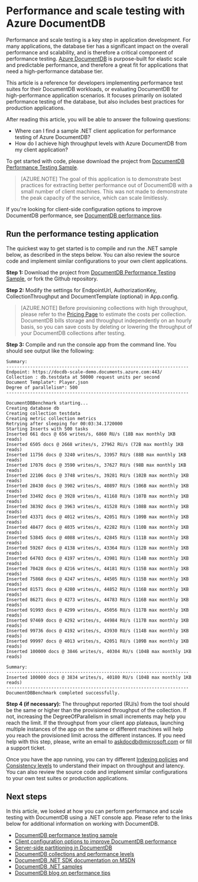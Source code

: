 <properties 
	pageTitle="DocumentDB scale and performance testing | Microsoft Azure" 
	description="Learn how to perform scale and performance testing with Azure DocumentDB"
	keywords="performance testing"
	services="documentdb" 
	authors="arramac" 
	manager="jhubbard" 
	editor="" 
	documentationCenter=""/>

<tags 
	ms.service="documentdb" 
	ms.workload="data-services" 
	ms.tgt_pltfrm="na" 
	ms.devlang="na" 
	ms.topic="article" 
	ms.date="07/21/2016" 
	ms.author="arramac"/>

# Performance and scale testing with Azure DocumentDB
Performance and scale testing is a key step in application development. For many applications, the database tier has a significant impact on the overall performance and scalability, and is therefore a critical component of performance testing. [Azure DocumentDB](https://azure.microsoft.com/services/documentdb/) is purpose-built for elastic scale and predictable performance, and therefore a great fit for applications that need a high-performance database tier. 

This article is a reference for developers implementing performance test suites for their DocumentDB workloads, or evaluating DocumentDB for high-performance application scenarios. It focuses primarily on isolated performance testing of the database, but also includes best practices for production applications.

After reading this article, you will be able to answer the following questions:   

- Where can I find a sample .NET client application for performance testing of Azure DocumentDB? 
- How do I achieve high throughput levels with Azure DocumentDB from my client application?

To get started with code, please download the project from [DocumentDB Performance Testing  Sample](https://github.com/Azure/azure-documentdb-dotnet/tree/master/samples/documentdb-benchmark). 

> [AZURE.NOTE] The goal of this application is to demonstrate best practices for extracting better performance out of DocumentDB with a small number of client machines. This was not made to demonstrate the peak capacity of the service, which can scale limitlessly.

If you're looking for client-side configuration options to improve DocumentDB performance, see [DocumentDB performance tips](documentdb-performance-tips.md).

## Run the performance testing application
The quickest way to get started is to compile and run the .NET sample below, as described in the steps below. You can also review the source code and implement similar configurations to your own client applications.

**Step 1:** Download the project from [DocumentDB Performance Testing  Sample](https://github.com/Azure/azure-documentdb-dotnet/tree/master/samples/documentdb-benchmark), or fork the Github repository.

**Step 2:** Modify the settings for EndpointUrl, AuthorizationKey, CollectionThroughput and DocumentTemplate (optional) in App.config.

> [AZURE.NOTE] Before provisioning collections with high throughput, please refer to the [Pricing Page](https://azure.microsoft.com/pricing/details/documentdb/) to estimate the costs per collection. DocumentDB bills storage and throughput independently on an hourly basis, so you can save costs by deleting or lowering the throughput of your DocumentDB collections after testing.

**Step 3:** Compile and run the console app from the command line. You should see output like the following:

	Summary:
	---------------------------------------------------------------------
	Endpoint: https://docdb-scale-demo.documents.azure.com:443/
	Collection : db.testdata at 50000 request units per second
	Document Template*: Player.json
	Degree of parallelism*: 500
	---------------------------------------------------------------------

	DocumentDBBenchmark starting...
	Creating database db
	Creating collection testdata
	Creating metric collection metrics
	Retrying after sleeping for 00:03:34.1720000
	Starting Inserts with 500 tasks
	Inserted 661 docs @ 656 writes/s, 6860 RU/s (18B max monthly 1KB reads)
	Inserted 6505 docs @ 2668 writes/s, 27962 RU/s (72B max monthly 1KB reads)
	Inserted 11756 docs @ 3240 writes/s, 33957 RU/s (88B max monthly 1KB reads)
	Inserted 17076 docs @ 3590 writes/s, 37627 RU/s (98B max monthly 1KB reads)
	Inserted 22106 docs @ 3748 writes/s, 39281 RU/s (102B max monthly 1KB reads)
	Inserted 28430 docs @ 3902 writes/s, 40897 RU/s (106B max monthly 1KB reads)
	Inserted 33492 docs @ 3928 writes/s, 41168 RU/s (107B max monthly 1KB reads)
	Inserted 38392 docs @ 3963 writes/s, 41528 RU/s (108B max monthly 1KB reads)
	Inserted 43371 docs @ 4012 writes/s, 42051 RU/s (109B max monthly 1KB reads)
	Inserted 48477 docs @ 4035 writes/s, 42282 RU/s (110B max monthly 1KB reads)
	Inserted 53845 docs @ 4088 writes/s, 42845 RU/s (111B max monthly 1KB reads)
	Inserted 59267 docs @ 4138 writes/s, 43364 RU/s (112B max monthly 1KB reads)
	Inserted 64703 docs @ 4197 writes/s, 43981 RU/s (114B max monthly 1KB reads)
	Inserted 70428 docs @ 4216 writes/s, 44181 RU/s (115B max monthly 1KB reads)
	Inserted 75868 docs @ 4247 writes/s, 44505 RU/s (115B max monthly 1KB reads)
	Inserted 81571 docs @ 4280 writes/s, 44852 RU/s (116B max monthly 1KB reads)
	Inserted 86271 docs @ 4273 writes/s, 44783 RU/s (116B max monthly 1KB reads)
	Inserted 91993 docs @ 4299 writes/s, 45056 RU/s (117B max monthly 1KB reads)
	Inserted 97469 docs @ 4292 writes/s, 44984 RU/s (117B max monthly 1KB reads)
	Inserted 99736 docs @ 4192 writes/s, 43930 RU/s (114B max monthly 1KB reads)
	Inserted 99997 docs @ 4013 writes/s, 42051 RU/s (109B max monthly 1KB reads)
	Inserted 100000 docs @ 3846 writes/s, 40304 RU/s (104B max monthly 1KB reads)

	Summary:
	---------------------------------------------------------------------
	Inserted 100000 docs @ 3834 writes/s, 40180 RU/s (104B max monthly 1KB reads)
	---------------------------------------------------------------------
	DocumentDBBenchmark completed successfully.


**Step 4 (if necessary):** The throughput reported (RU/s) from the tool should be the same or higher than the provisioned throughput of the collection. If not, increasing the DegreeOfParallelism in small increments may help you reach the limit. If the throughput from your client app plateaus, launching multiple instances of the app on the same or different machines will help you reach the provisioned limit across the different instances. If you need help with this step, please, write an email to askdocdb@microsoft.com or fill a support ticket.

Once you have the app running, you can try different [Indexing policies](documentdb-indexing-policies.md) and [Consistency levels](documentdb-consistency-levels.md) to understand their impact on throughput and latency. You can also review the source code and implement similar configurations to your own test suites or production applications.

## Next steps
In this article, we looked at how you can perform performance and scale testing with DocumentDB using a .NET console app. Please refer to the links below for additional information on working with DocumentDB.

* [DocumentDB performance testing sample](https://github.com/Azure/azure-documentdb-dotnet/tree/master/samples/documentdb-benchmark)
* [Client configuration options to improve DocumentDB performance](documentdb-performance-tips.md)
* [Server-side partitioning in DocumentDB](documentdb-partition-data.md)
* [DocumentDB collections and performance levels](documentdb-performance-levels.md)
* [DocumentDB .NET SDK documentation on MSDN](https://msdn.microsoft.com/library/azure/dn948556.aspx)
* [DocumentDB .NET samples](https://github.com/Azure/azure-documentdb-net)
* [DocumentDB blog on performance tips](https://azure.microsoft.com/blog/2015/01/20/performance-tips-for-azure-documentdb-part-1-2/)
